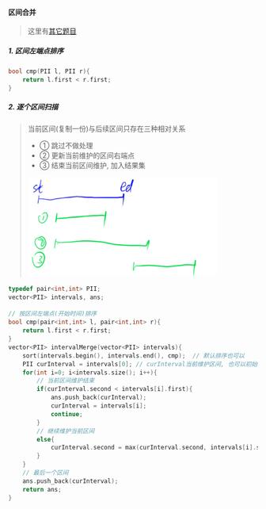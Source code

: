 #### 区间合并

> 这里有[其它题目](/markdown/%E4%B8%93%E9%A2%98%20-%20%E5%8C%BA%E9%97%B4.md)

##### 1. 区间左端点排序
```CPP
bool cmp(PII l, PII r){
    return l.first < r.first;
}
```

##### 2. 逐个区间扫描
> 当前区间(复制一份)与后续区间只存在三种相对关系
> - ① 跳过不做处理
> - ② 更新当前维护的区间右端点
> - ③ 结束当前区间维护, 加入结果集
> 
> ![区间合并](/appendix/区间合并.png)

```CPP
typedef pair<int,int> PII;
vector<PII> intervals, ans;

// 按区间左端点(开始时间)排序
bool cmp(pair<int,int> l, pair<int,int> r){
    return l.first < r.first;
}
vector<PII> intervalMerge(vector<PII> intervals){
    sort(intervals.begin(), intervals.end(), cmp);  // 默认排序也可以
    PII curInterval = intervals[0]; // curInterval当前维护区间, 也可以初始化为(-∞,-∞)
    for(int i=0; i<intervals.size(); i++){
        // 当前区间维护结束
        if(curInterval.second < intervals[i].first){
            ans.push_back(curInterval);
            curInterval = intervals[i];
            continue;
        }
        // 继续维护当前区间
        else{
            curInterval.second = max(curInterval.second, intervals[i].second);
        }
    }
    // 最后一个区间
    ans.push_back(curInterval);
    return ans;
}
```